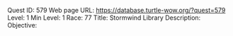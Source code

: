 Quest ID: 579
Web page URL: https://database.turtle-wow.org/?quest=579
Level: 1
Min Level: 1
Race: 77
Title: Stormwind Library
Description: 
Objective: 
